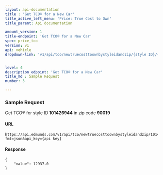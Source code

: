 ```yaml
---
layout: api-documentation
title : 'Get TCO® for a New Car'
title_active_left_menu: 'Price: True Cost to Own'
title_parent: Api documentation

amount_version: 1
title-endpoint: 'Get TCO® for a New Car'
spec: price_tco
version: v1
api: vehicle
dropdown-link: 'v1/api/tco/newtruecosttoownbystyleidandzip/{style ID}/{zipcode}'


level: 4
description_edpoint: 'Get TCO® for a New Car'
title_md : Sample Request
number: 3

---
```


### Sample Request

Get TCO® for style ID **101426944** in zip code **90019**

#### URL

	https://api.edmunds.com/v1/api/tco/newtruecosttoownbystyleidandzip/101426944/90019?fmt=json&api_key={api key}
	
#### Response

	{
	    "value": 12937.0
	}
